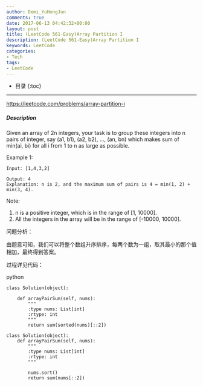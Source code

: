 ```yaml
---
author: Demi_YuHongJun
comments: true
date: 2017-06-13 04:42:32+00:00
layout: post
title: (LeetCode 561-Easy)Array Partition I
description: (LeetCode 561-Easy)Array Partition I
keywords: LeetCode
categories:
- Tech
tags:
- LeetCode
---
```

* 目录
{:toc}
---

https://leetcode.com/problems/array-partition-i

##### Description
Given an array of 2n integers, your task is to group these integers into n pairs of integer, say (a1, b1), (a2, b2), ..., (an, bn) which makes sum of min(ai, bi) for all i from 1 to n as large as possible.

Example 1:
```
Input: [1,4,3,2]

Output: 4
Explanation: n is 2, and the maximum sum of pairs is 4 = min(1, 2) + min(3, 4).
```
Note:
1. n is a positive integer, which is in the range of [1, 10000].
2. All the integers in the array will be in the range of [-10000, 10000].

问题分析：

由题意可知，我们可以将整个数组升序排序，每两个数为一组，取其最小的那个值相加，最终得到答案。

过程详见代码：

python
```
class Solution(object):

    def arrayPairSum(self, nums):
        """
        :type nums: List[int]
        :rtype: int
        """
        return sum(sorted(nums)[::2])

```

```
class Solution(object):
    def arrayPairSum(self, nums):
        """
        :type nums: List[int]
        :rtype: int
        """
        
        nums.sort()
        return sum(nums[::2])
```
